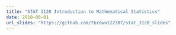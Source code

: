 ```yaml
---
title: "STAT 3120 Introduction to Mathematical Statistics"
date: 2018-08-01
url_slides: "https://github.com/tbrown122387/stat_3120_slides"
---
```

